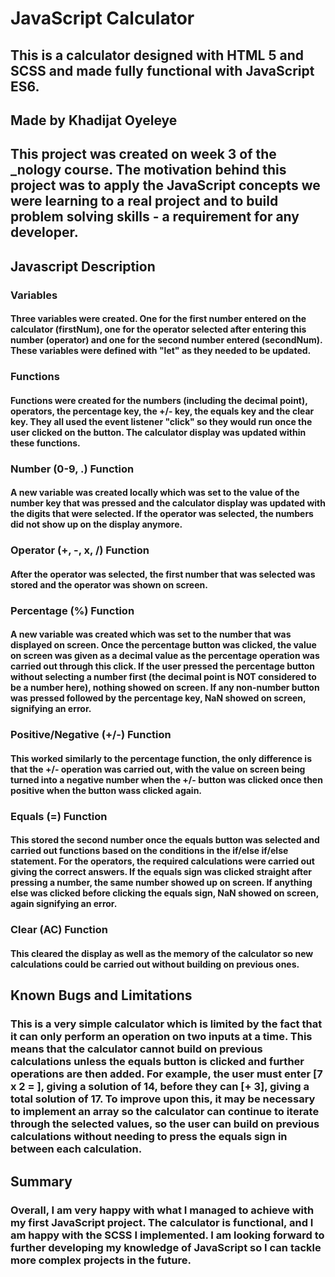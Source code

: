 # JavaScript Calculator
## This is a calculator designed with HTML 5 and SCSS and made fully functional with JavaScript ES6.
## Made by Khadijat Oyeleye

## This project was created on week 3 of the _nology course. The motivation behind this project was to apply the JavaScript concepts we were learning to a real project and to build problem solving skills - a requirement for any developer.

## Javascript Description

### Variables
#### Three variables were created. One for the first number entered on the calculator (firstNum), one for the operator selected after entering this number (operator) and one for the second number entered (secondNum). These variables were defined with "let" as they needed to be updated.

### Functions
#### Functions were created for the numbers (including the decimal point), operators, the percentage key, the +/- key, the equals key and the clear key. They all used the event listener "click" so they would run once the user clicked on the button. The calculator display was updated within these functions.

  ### Number (0-9, .) Function
  #### A new variable was created locally which was set to the value of the number key that was pressed and the calculator display was updated with the digits that were selected. If the operator was selected, the numbers did not show up on the display anymore.

  ### Operator (+, -, x, /) Function
  #### After the operator was selected, the first number that was selected was stored and the operator was shown on screen.

  ### Percentage (%) Function
  #### A new variable was created which was set to the number that was displayed on screen. Once the percentage button was clicked, the value on screen was given as a decimal value as the percentage operation was carried out through this click. If the user pressed the percentage button without selecting a number first (the decimal point is NOT considered to be a number here), nothing showed on screen. If any non-number button was pressed followed by the percentage key, NaN showed on screen, signifying an error.

  ### Positive/Negative (+/-) Function
  #### This worked similarly to the percentage function, the only difference is that the +/- operation was carried out, with the value on screen being turned into a negative number when the +/- button was clicked once then positive when the button wass clicked again.

  ### Equals (=) Function
  #### This stored the second number once the equals button was selected and carried out functions based on the conditions in the if/else if/else statement. For the operators, the required calculations were carried out giving the correct answers. If the equals sign was clicked straight after pressing a number, the same number showed up on screen. If anything else was clicked before clicking the equals sign, NaN showed on screen, again signifying an error.

  ### Clear (AC) Function
  #### This cleared the display as well as the memory of the calculator so new calculations could be carried out without building on previous ones.


## Known Bugs and Limitations
### This is a very simple calculator which is limited by the fact that it can only perform an operation on two inputs at a time. This means that the calculator cannot build on previous calculations unless the equals button is clicked and further operations are then added. For example, the user must enter [7 x 2 = ], giving a solution of 14, before they can [+ 3], giving a total solution of 17. To improve upon this, it may be necessary to implement an array so the calculator can continue to iterate through the selected values, so the user can build on previous calculations without needing to press the equals sign in between each calculation.

## Summary
### Overall, I am very happy with what I managed to achieve with my first JavaScript project. The calculator is functional, and I am happy with the SCSS I implemented. I am looking forward to further developing my knowledge of JavaScript so I can tackle more complex projects in the future. 
